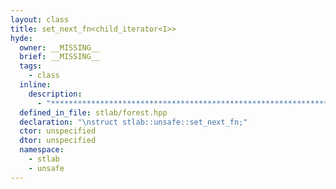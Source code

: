 ```yaml
---
layout: class
title: set_next_fn<child_iterator<I>>
hyde:
  owner: __MISSING__
  brief: __MISSING__
  tags:
    - class
  inline:
    description:
      - "***********************************************************************************************"
  defined_in_file: stlab/forest.hpp
  declaration: "\nstruct stlab::unsafe::set_next_fn;"
  ctor: unspecified
  dtor: unspecified
  namespace:
    - stlab
    - unsafe
---
```

